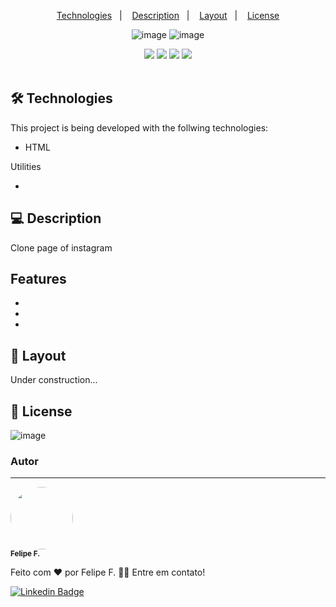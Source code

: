 <!-- README TEMPLATE by Felipe F. -->

<div align='center'>

<p>
  <a href="#-Technologies">Technologies</a>&nbsp;&nbsp;&nbsp;|&nbsp;&nbsp;&nbsp;
  <a href="#-Description">Description</a>&nbsp;&nbsp;&nbsp;|&nbsp;&nbsp;&nbsp;
  <a href="#-Layout">Layout</a>&nbsp;&nbsp;&nbsp;|&nbsp;&nbsp;&nbsp;
  <a href="#-Licença">License</a>
</p>

  ![image](https://user-images.githubusercontent.com/2619027/173163238-c82ef814-dd57-4fb0-9779-ef357f6e8672.png)
  ![image](https://user-images.githubusercontent.com/2619027/173165242-97afc438-019f-4860-a633-3aca2443bc9a.png)



<div>
    <img src="https://img.shields.io/github/repo-size/felpfsf/Stats-Preview">
    <img src="https://img.shields.io/github/last-commit/felpfsf/Stats-Preview">
    <img src="https://img.shields.io/github/languages/count/felpfsf/Stats-Preview">
    <img src="https://img.shields.io/github/languages/top/felpfsf/Stats-Preview">
</div>
</div>

</br>

## 🛠 Technologies

This project is being developed with the follwing technologies:

- HTML


Utilities

- 

## 💻 Description

  Clone page of instagram


## Features

- 
- 
- 


## 🔖 Layout

Under construction...

## 📝 License

![image](https://img.shields.io/github/license/felpfsf/Stats-Preview?label=license&style=flat-square)
<!--
[![License: MIT](https://img.shields.io/badge/License-MIT-yellow.svg)](https://opensource.org/licenses/MIT)
-->
### Autor
---

 <img style="border-radius: 50%;" src="https://avatars.githubusercontent.com/u/2619027?s=400&u=bbad89e6365e204c58f5165424b8e4672062317a&v=4" width="100px;" alt=""/>
 <br />
 <sub><b>Felipe F.</b></sub>


Feito com ❤️ por Felipe F. 👋🏽 Entre em contato!

[![Linkedin Badge](https://img.shields.io/badge/-Felipe-blue?style=flat-square&logo=Linkedin&logoColor=white&link=https://www.linkedin.com/in/felipefsf/)](https://www.linkedin.com/in/felipefsf/)
